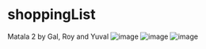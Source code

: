 # shoppingList

Matala 2 by Gal, Roy and Yuval 
![image](https://user-images.githubusercontent.com/80945323/207054290-f4909223-b1c2-4857-af69-a09c15cbc08a.png)
![image](https://user-images.githubusercontent.com/80945323/207054476-2c7f240d-4149-4353-a859-e00bb9ae0ec8.png)
![image](https://user-images.githubusercontent.com/80945323/207054694-0ec7c8a0-3479-45f3-afc7-dee50b2a9096.png)

